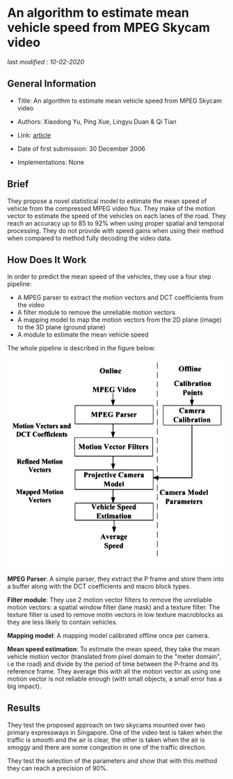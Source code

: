 # An algorithm to estimate mean vehicle speed from MPEG Skycam video

_last modified : 10-02-2020_

## General Information 

- Title: An algorithm to estimate mean vehicle speed from MPEG Skycam video

- Authors: Xiaodong Yu, Ping Xue, Lingyu Duan & Qi Tian
- Link: [article](https://link.springer.com/article/10.1007/s11042-006-0073-8)
- Date of first submission: 30 December 2006
- Implementations: None

## Brief

They propose a novel statistical model to estimate the mean speed of vehicle from the compressed MPEG video flux. They make of the motion vector to estimate the speed of the vehicles on each lanes of the road. They reach an accuracy up to 85 to 92% when using proper spatial and temporal processing. They do not provide with speed gains when using their method when compared to method fully decoding the video data.

## How Does It Work

In order to predict the mean speed of the vehicles, they use a four step pipeline:

- A MPEG parser to extract the motion vectors and DCT coefficients from the video
- A filter module to remove the unreliable motion vectors
- A mapping model to map the motion vectors from the 2D plane (image) to the 3D plane (ground plane)
- A module to estimate the mean vehicle speed

The whole pipeline is described in the figure below:

![pipeline](https://github.com/D3lt4lph4/papers/blob/master/docs/images/flow/EstimateMeanVehicleSpeedMPEGSkycam/pipeline.png?raw=true "pipeline")

**MPEG Parser**: A simple parser, they extract the P frame and store them into a buffer along with the DCT coefficients and macro block types.

**Filter module**: They use 2 motion vector filters to remove the unreliable motion vectors: a spatial window filter (lane mask) and a texture filter. The texture filter is used to remove motin vectors in low texture macroblocks as they are less likely to contain vehicles.

**Mapping model**: A mapping model calibrated offline once per camera.

**Mean speed estimation**: To estimate the mean speed, they take the mean vehicle motion vector (translated from pixel domain to the "meter domain", i.e the road) and divide by the period of time between the P-frame and its reference frame. They average this with all the motion vector as using one motion vector is not reliable enough (with small objects, a small error has a big impact).

## Results

They test the proposed approach on two skycams mounted over two primary expressways in Singapore. One of the video test is taken when the traffic is smooth and the air is clear, the other is taken when the air is smoggy and there are some congestion in one of the traffic direction.

They test the selection of the parameters and show that with this method they can reach a precision of 90%.

